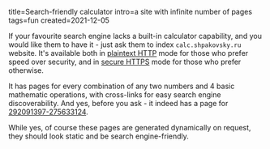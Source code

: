 title=Search-friendly calculator
intro=a site with infinite number of pages
tags=fun
created=2021-12-05

If your favourite search engine lacks a built-in calculator capability,
and you would like them to have it -
just ask them to index `calc.shpakovsky.ru` website.
It's available both in [plaintext HTTP][pt] mode for those who
prefer speed over security,
and in [secure HTTPS][sc] mode for those who
prefer otherwise.

[pt]: http://calc.shpakovsky.ru/
[sc]: https://calc.shpakovsky.ru/

It has pages for every combination of any two numbers and 4 basic mathematic operations,
with cross-links for easy search engine discoverability.
And yes, before you ask - it indeed has a page for [292091397-275633124][m].

[m]: http://calc.shpakovsky.ru/292091397m275633124.html

While yes, of course these pages are generated dynamically on request,
they should look static and be search engine-friendly.
